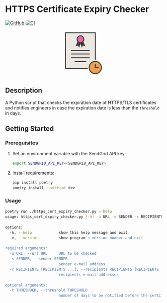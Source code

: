 # HTTPS Certificate Expiry Checker

[![GitHub](https://img.shields.io/github/license/wozorio/https-cert-expiry-checker)](https://github.com/wozorio/https-cert-expiry-checker/blob/main/LICENSE)
[![CI](https://github.com/wozorio/https-cert-expiry-checker/actions/workflows/ci.yml/badge.svg)](https://github.com/wozorio/https-cert-expiry-checker/actions/workflows/ci.yml)

<div align="center">
    <p>
        <img alt="Python Logo" src="img/logo.png?sanitize=true" width="150" />
    </p>
</div>

## Description

A Python script that checks the expiration date of HTTPS/TLS certificates and notifies engineers in case the expiration date is less than the `threshold` in days.

## Getting Started

### Prerequisites

1. Set an environment variable with the SendGrid API key:

   ```bash
   export SENDGRID_API_KEY=<SENDGRID_API_KEY>
   ```

1. Install requirements:
   ```bash
   pip install poetry
   poetry install --without dev
   ```

### Usage

```bash
poetry run ./https_cert_expiry_checker.py --help
usage: https_cert_expiry_checker.py [-h] -u URL -s SENDER -r RECIPIENTS [RECIPIENTS ...] [-t THRESHOLD] [-v]

options:
  -h, --help            show this help message and exit
  -v, --version         show program's version number and exit

required arguments:
  -u URL, --url URL     URL to be checked
  -s SENDER, --sender SENDER
                        sender e-mail address
  -r RECIPIENTS [RECIPIENTS ...], --recipients RECIPIENTS [RECIPIENTS ...]
                        recipients e-mail addresses

optional arguments:
  -t THRESHOLD, --threshold THRESHOLD
                        number of days to be notified before the certificate expires (default: 60)
```
